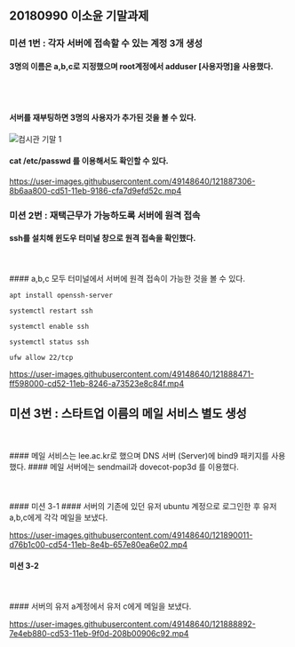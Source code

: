 ## 20180990 이소윤 기말과제

### 미션 1번 : 각자 서버에 접속할 수 있는 계정 3개 생성  

  
#### 3명의 이름은 a,b,c로 지정했으며 root계정에서 adduser [사용자명]을 사용했다.  
 <br/> 
  <br/> 
  
#### 서버를 재부팅하면 3명의 사용자가 추가된 것을 볼 수 있다.  

![컴시관 기말 1](https://user-images.githubusercontent.com/49148640/121887303-89a0e480-cd51-11eb-8eb8-eecdc268fdac.png)    
 

#### cat /etc/passwd 를 이용해서도 확인할 수 있다.  
    
https://user-images.githubusercontent.com/49148640/121887306-8b6aa800-cd51-11eb-9186-cfa7d9efd52c.mp4    

  
### 미션 2번 : 재택근무가 가능하도록 서버에 원격 접속    

#### ssh를 설치해 윈도우 터미널 창으로 원격 접속을 확인했다.   
 <br/> 
  <br/> 
#### a,b,c 모두 터미널에서 서버에 원격 접속이 가능한 것을 볼 수 있다.  
  
~~~
apt install openssh-server  

systemctl restart ssh  

systemctl enable ssh  

systemctl status ssh  
  
ufw allow 22/tcp
~~~
https://user-images.githubusercontent.com/49148640/121888471-ff598000-cd52-11eb-8246-a73523e8c84f.mp4    

  
## 미션 3번 : 스타트업 이름의 메일 서비스 별도 생성  
<br/> 
  <br/> 
  #### 메일 서비스는 lee.ac.kr로 했으며  DNS 서버 (Server)에 bind9 패키지를 사용했다.  
  #### 메일 서버에는 sendmail과 dovecot-pop3d 를 이용했다.   
  <br/> 
  <br/> <br/> 
  <br/> 
  #### 미션 3-1  
  #### 서버의 기존에 있던 유저 ubuntu 계정으로 로그인한 후 유저 a,b,c에게 각각 메일을 보냈다.  
    
      
https://user-images.githubusercontent.com/49148640/121890011-d76b1c00-cd54-11eb-8e4b-657e80ea6e02.mp4  
  
  #### 미션 3-2  
  <br/> 
  <br/> 
  #### 서버의 유저 a계정에서 유저 c에게 메일을 보냈다.  
  
https://user-images.githubusercontent.com/49148640/121888892-7e4eb880-cd53-11eb-9f0d-208b00906c92.mp4  




